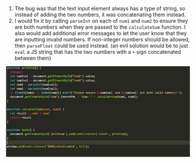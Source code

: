 1) The bug was that the text input element always has a type of string, so instead of adding the two numbers, it was concatenating them instead.
2) I would fix it by calling `parseInt` on each of `num1` and `num2` to ensure they are both numbers when they are passed to the `calculateSum` function. I also would add additional error messages to let the user know that they are inputting invalid numbers. If non-integer numbers should be allowed, then `parseFloat` could be used instead. (an evil solution would be to just `eval` a JS string that has the two numbers with a `+` sign concatenated between them)

![the fix](./fix.png)
